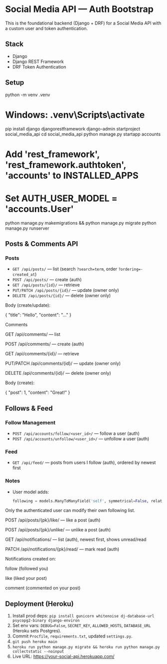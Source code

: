 # Social Media API — Auth Bootstrap

This is the foundational backend (Django + DRF) for a Social Media API with a custom user and token authentication.

## Stack
- Django
- Django REST Framework
- DRF Token Authentication

## Setup

python -m venv .venv
# Windows: .venv\Scripts\activate
pip install django djangorestframework
django-admin startproject social_media_api
cd social_media_api
python manage.py startapp accounts
# Add 'rest_framework', 'rest_framework.authtoken', 'accounts' to INSTALLED_APPS
# Set AUTH_USER_MODEL = 'accounts.User'
python manage.py makemigrations && python manage.py migrate
python manage.py runserver


## Posts & Comments API

### Posts
- `GET /api/posts/` — list (search `?search=term`, order `?ordering=-created_at`)
- `POST /api/posts/` — create (auth)
- `GET /api/posts/{id}/` — retrieve
- `PUT/PATCH /api/posts/{id}/` — update (owner only)
- `DELETE /api/posts/{id}/` — delete (owner only)

Body (create/update):

{ "title": "Hello", "content": "..." }

Comments

GET /api/comments/ — list

POST /api/comments/ — create (auth)

GET /api/comments/{id}/ — retrieve

PUT/PATCH /api/comments/{id}/ — update (owner only)

DELETE /api/comments/{id}/ — delete (owner only)

Body (create):

{ "post": 1, "content": "Great!" }




## Follows & Feed

### Follow Management
- `POST /api/accounts/follow/<user_id>/` — follow a user (auth)
- `POST /api/accounts/unfollow/<user_id>/` — unfollow a user (auth)

### Feed
- `GET /api/feed/` — posts from users I follow (auth), ordered by newest first

### Notes
- User model adds:
  ```py
  following = models.ManyToManyField('self', symmetrical=False, related_name='followers', blank=True)

Only the authenticated user can modify their own following list.



POST /api/posts/{pk}/like/ — like a post (auth)

POST /api/posts/{pk}/unlike/ — unlike a post (auth)

GET /api/notifications/ — list (auth), newest first, shows unread/read

PATCH /api/notifications/{pk}/read/ — mark read (auth)

Notifications created on:

follow (followed you)

like (liked your post)

comment (commented on your post)





## Deployment (Heroku)
1) Install prod deps: `pip install gunicorn whitenoise dj-database-url psycopg2-binary django-environ`
2) Set env vars: `DEBUG=False`, `SECRET_KEY`, `ALLOWED_HOSTS`, `DATABASE_URL` (Heroku sets Postgres).
3) Commit `Procfile`, `requirements.txt`, updated `settings.py`.
4) `git push heroku main`
5) `heroku run python manage.py migrate && heroku run python manage.py collectstatic --noinput`
6) Live URL: https://your-social-api.herokuapp.com/
